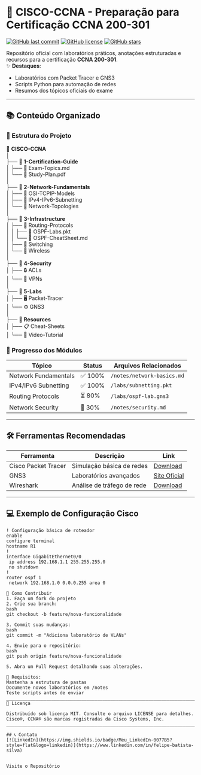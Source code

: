 

# 🚀 CISCO-CCNA - Preparação para Certificação CCNA 200-301

[![GitHub last commit](https://img.shields.io/github/last-commit/Felipe-Batista-Silva/CISCO-CCNA)](https://github.com/Felipe-Batista-Silva/CISCO-CCNA/commits/main)
[![GitHub license](https://img.shields.io/github/license/Felipe-Batista-Silva/CISCO-CCNA)](https://github.com/Felipe-Batista-Silva/CISCO-CCNA/blob/main/LICENSE)
[![GitHub stars](https://img.shields.io/github/stars/Felipe-Batista-Silva/CISCO-CCNA)](https://github.com/Felipe-Batista-Silva/CISCO-CCNA/stargazers)

Repositório oficial com laboratórios práticos, anotações estruturadas e recursos para a certificação **CCNA 200-301**.  
✨ **Destaques**:  
- Laboratórios com Packet Tracer e GNS3  
- Scripts Python para automação de redes  
- Resumos dos tópicos oficiais do exame  

---

## 📚 **Conteúdo Organizado**

### 📂 Estrutura do Projeto

📁 **CISCO-CCNA**  
│  
├── 📂 **1-Certification-Guide**  
│   ├── 📄 Exam-Topics.md  
│   └── 📄 Study-Plan.pdf  
│  
├── 📂 **2-Network-Fundamentals**  
│   ├── 📂 OSI-TCPIP-Models  
│   ├── 📂 IPv4-IPv6-Subnetting  
│   └── 📂 Network-Topologies  
│  
├── 📂 **3-Infrastructure**  
│   ├── 📂 Routing-Protocols  
│   │   ├── 🧪 OSPF-Labs.pkt  
│   │   └── 📝 OSPF-CheatSheet.md  
│   ├── 📂 Switching  
│   └── 📂 Wireless  
│  
├── 📂 **4-Security**  
│   ├── 🔒 ACLs  
│   └── 🔐 VPNs  
│  
├── 📂 **5-Labs**  
│   ├── 🖥️ Packet-Tracer  
│   └️── ⚙️ GNS3  
│  
├── 📂 **Resources**  
│   ├── 📋 Cheat-Sheets  
│   └── 🎥 Video-Tutorial


### 📌 Progresso dos Módulos
| Tópico                | Status         | Arquivos Relacionados       |
|-----------------------|----------------|-----------------------------|
| Network Fundamentals  | ✅ 100%        | `/notes/network-basics.md`  |
| IPv4/IPv6 Subnetting  | ✅ 100%        | `/labs/subnetting.pkt`      |
| Routing Protocols     | ⏳ 80%         | `/labs/ospf-lab.gns3`       |
| Network Security      | 🚧 30%         | `/notes/security.md`        |

---

## 🛠️ **Ferramentas Recomendadas**
| Ferramenta            | Descrição                          | Link                          |
|-----------------------|------------------------------------|-------------------------------|
| Cisco Packet Tracer   | Simulação básica de redes          | [Download](https://www.netacad.com/) |
| GNS3                  | Laboratórios avançados             | [Site Oficial](https://www.gns3.com/) |
| Wireshark             | Análise de tráfego de rede         | [Download](https://www.wireshark.org/) |

---

## 💻 **Exemplo de Configuração Cisco**
```cisco
! Configuração básica de roteador
enable
configure terminal
hostname R1
!
interface GigabitEthernet0/0
 ip address 192.168.1.1 255.255.255.0
 no shutdown
!
router ospf 1
 network 192.168.1.0 0.0.0.255 area 0

🔄 Como Contribuir
1. Faça um fork do projeto
2. Crie sua branch:
bash
git checkout -b feature/nova-funcionalidade

3. Commit suas mudanças:
bash
git commit -m "Adiciona laboratório de VLANs"

4. Envie para o repositório:
bash
git push origin feature/nova-funcionalidade

5. Abra um Pull Request detalhando suas alterações.

📌 Requisitos:
Mantenha a estrutura de pastas
Documente novos laboratórios em /notes
Teste scripts antes de enviar
_______________________________________________________________________________________
📜 Licença

Distribuído sob licença MIT. Consulte o arquivo LICENSE para detalhes.
Cisco®, CCNA® são marcas registradas da Cisco Systems, Inc.
________________________________________________________________________________________

## 📞 Contato
[![LinkedIn](https://img.shields.io/badge/Meu_LinkedIn-0077B5?style=flat&logo=linkedin)](https://www.linkedin.com/in/felipe-batista-silva)


Visite o Repositório
